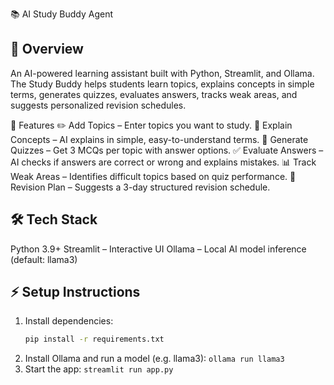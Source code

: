 📚 AI Study Buddy Agent

## 🚀 Overview
An AI-powered learning assistant built with Python, Streamlit, and Ollama.
The Study Buddy helps students learn topics, explains concepts in simple terms, generates quizzes, evaluates answers, tracks weak areas, and suggests personalized revision schedules.

🚀 Features
✏️ Add Topics – Enter topics you want to study.
📖 Explain Concepts – AI explains in simple, easy-to-understand terms.
📝 Generate Quizzes – Get 3 MCQs per topic with answer options.
✅ Evaluate Answers – AI checks if answers are correct or wrong and explains mistakes.
📊 Track Weak Areas – Identifies difficult topics based on quiz performance.
📅 Revision Plan – Suggests a 3-day structured revision schedule.

## 🛠️ Tech Stack
Python 3.9+
Streamlit – Interactive UI
Ollama – Local AI model inference (default: llama3)

## ⚡ Setup Instructions 
1. Install dependencies:
   ```bash
   pip install -r requirements.txt
2. Install Ollama and run a model (e.g. llama3): `ollama run llama3`
3. Start the app: `streamlit run app.py`